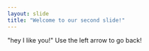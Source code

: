 ```yaml
---
layout: slide
title: "Welcome to our second slide!"
---
```

"hey I like you!"
Use the left arrow to go back!
